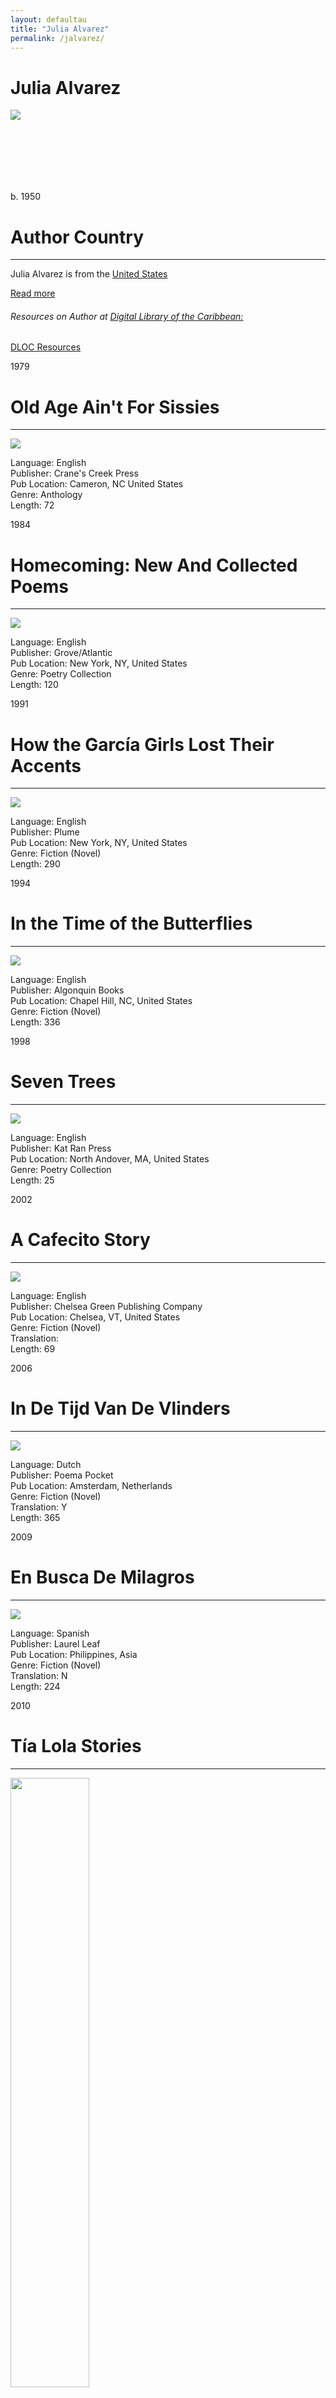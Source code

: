 ```yaml
---
layout: defaultau
title: "Julia Alvarez"
permalink: /jalvarez/
---
```

<!-- partial:index.partial.html -->
<div class="content">
    <h1>Julia Alvarez</h1>
    <div class="quote">
        <div><img src="https://images.hola.com/us/images/026d-133a9630e8cc-8302267d1161-1000/horizontal-1200/julia-alvarez.jpg" class="logo"></div>
    </div>
    <div class="timeline">
        <div style="padding-bottom:100px;"></div>
        <div class="block">
            <div class="date right"><p class="right">b. 1950</p></div>
            <div class="dot"></div>
            <div class="left first">
            <div class="author_country">
                <h1>Author Country</h1><hr>
          <div class="aclocation">  <p>Julia Alvarez is from the <a href="{{ site.baseurl }}/1">United States</a></p> </div>
              <div class="acreadmore">  <a href="https://en.wikipedia.org/wiki/Julia_Alvarez" target="_blank">Read more</a></div>
              <div class="aclocation">  <h6>Resources on Author at <a href="https://dloc.com">Digital Library of the Caribbean:</a></h6></div> 
       <div class="dlocresources"><a href="https://www.dloc.com/CA00800001/00001/images" target="_blank">DLOC Resources</a></div>
            </div>
            </div>
        </div>
        <div class="block">
            <div class="date left"><p class="left">1979</p></div>
            <div class="dot"></div>
            <div class="right">
                <h1>Old Age Ain't For Sissies</h1><hr>
                <p><img src="https://images-na.ssl-images-amazon.com/images/I/51Sk23hAdUL._SX218_BO1,204,203,200_QL40_FMwebp_.jpg"></p>
                <p>
                Language: English <br/> 		
                Publisher: Crane's Creek Press <br/>
                Pub Location: Cameron, NC	United States <br/>
                Genre: Anthology <br/>
                Length: 72 <br/>
                </p>
            </div>
        </div>
        <div class="block">
            <div class="date right"><p class="right">1984</p></div>
            <div class="dot"></div>
            <div class="left hide">
                <h1>Homecoming: New And Collected Poems</h1><hr> 	
                <p><img src="https://coverart.oclc.org/ImageWebSvc/oclc/+-+671665303_70.jpg"></p>
                <p>
                Language: English <br/>
                Publisher: Grove/Atlantic <br/>
                Pub Location: New York, NY, United States <br/>
                Genre: Poetry Collection <br/>
                Length: 120 <br/>
                </p>
            </div>
        </div>
        <div class="block">
            <div class="date left"><p class="left">1991</p></div>
            <div class="dot"></div>
            <div class="right hide">
                <h1>How the García Girls Lost Their Accents</h1><hr>
                <p><img src="https://opac.marmot.org/bookcover.php?id=ils%3A.b11410875&size=medium&format=Book&isn=0945575572"></p>
                <p>
                Language: English <br/> 	
                Publisher: Plume <br/>
                Pub Location: New York, NY, United States <br/>
                Genre: Fiction (Novel) <br/>
                Length: 290 <br/>
                </p>
            </div>
        </div>
        <div class="block">
            <div class="date right"><p class="right">1994</p></div>
            <div class="dot"></div>
            <div class="left hide">
                <h1>In the Time of the Butterflies</h1><hr> 	
                <p><img src="https://images-na.ssl-images-amazon.com/images/I/41gq0y3zF4L._SX323_BO1,204,203,200_.jpg"></p>
                <p>
                Language: English <br/>
                Publisher: Algonquin Books <br/>
                Pub Location: Chapel Hill, NC, United States <br/>
                Genre: Fiction (Novel) <br/>
                Length: 336 <br/>
                </p>
            </div>
        </div>
        <div class="block">
            <div class="date left"><p class="left">1998</p></div>
            <div class="dot"></div>
            <div class="right hide">
                <h1>Seven Trees </h1><hr>
                <p><img src="https://img.fantasticfiction.com/images/h0/h1256.jpg"></p>
                <p>
                Language: English <br/> 	
                Publisher: Kat Ran Press  <br/>
                Pub Location: North Andover, MA, United States <br/>
                Genre: Poetry Collection <br/>
                Length: 25 <br/>
                </p>
            </div>
        </div>
        <div class="block">
            <div class="date right"><p class="right">2002</p></div>
            <div class="dot"></div>
            <div class="left hide">
                <h1>A Cafecito Story</h1><hr>
                <p><img src="https://images-na.ssl-images-amazon.com/images/I/610jeecnMjL._SX331_BO1,204,203,200_.jpg"></p>
                <p>
                Language: English <br/> 	
                Publisher: Chelsea Green Publishing Company <br/>
                Pub Location: Chelsea, VT, United States <br/>
                Genre: Fiction (Novel) <br/>
                Translation: <br/>
                Length: 69 <br/>
                </p>
            </div>
        </div>
        <div class="block">
            <div class="date left"><p class="left">2006</p></div>
            <div class="dot"></div>
            <div class="right hide">
                <h1>In De Tijd Van De Vlinders</h1><hr>
                <p><img src="https://images-na.ssl-images-amazon.com/images/I/51oTftzYkVL._SX313_BO1,204,203,200_.jpg"></p>
                <p>
                Language: Dutch <br/> 		
                Publisher: Poema Pocket <br/>
                Pub Location: Amsterdam, Netherlands <br/>
                Genre: Fiction (Novel) <br/>
                Translation: Y <br/>
                Length: 365 <br/>
                </p>
            </div>
        </div>
        <div class="block">
            <div class="date right"><p class="right">2009</p></div>
            <div class="dot"></div>
            <div class="left hide">
                <h1>En Busca De Milagros</h1><hr> 		
                <p><img src="https://images2.penguinrandomhouse.com/cover/9780307522894"></p>
                <p>
                Language: Spanish <br/>
                Publisher: Laurel Leaf <br/>
                Pub Location: Philippines, Asia <br/>
                Genre: Fiction (Novel) <br/>
                Translation: N <br/>
                Length: 224 <br/>
                </p>
            </div>
        </div>
        <div class="block">
            <div class="date left"><p class="left">2010</p></div>
            <div class="dot"></div>
            <div class="right hide">
                <h1>Tía Lola Stories</h1><hr>
                <p><img src="https://images.hola.com/us/images/026d-133a9630e8cc-8302267d1161-1000/horizontal-1200/julia-alvarez.jpg" width = "50%" height = "50%"></p>
                <p>
                Language: English <br/> 	
                Publisher: Yearling <br/>
                Pub Location: New York, NY, United States <br/>
                Genre: Fiction (Short Story Collection) <br/>
                Length: 134 <br/>
                </p>
            </div>
        </div>
        <div class="block">
            <div class="date right"><p class="right">2013</p></div>
            <div class="dot"></div>
            <div class="left hide">
                <h1>In The Name Of Salome</h1><hr>
                <p><img src="https://opac.marmot.org/bookcover.php?id=overdrivecmc%3AODN0001224568&size=medium&format=eBook&isn=1616201037"></p>
                <p>
                Language: English <br/> 	
                Publisher: Algonquin Books of Chapel Hill <br/>
                Pub Location: Chapel Hill, NC, United States <br/>
                Genre: Fiction (Novel) <br/>
                Length: 320 <br/>
                </p>
            </div>
        </div>
        <div class="block">
            <div class="date left"><p class="left">2013</p></div>
            <div class="dot"></div>
            <div class="right hide">
                <h1>How Tia Lola Came To (Visit) Stay</h1><hr>
                <p><img src="https://coverart.oclc.org/ImageWebSvc/oclc/+-+4630716656_70.jpg"></p>
                <p>
                Language: English <br/> 	
                Publisher: Zaner-Bloser <br/>
                Pub Location: Columbus, OH, United States <br/>
                Genre: Fiction (Novel) <br/>
                Length: 147 <br/>
                </p>
            </div>
        </div>
        <div class="block">
            <div class="date right"><p class="right">2014</p></div>
            <div class="dot"></div>
            <div class="left hide">
                <h1>Something To Declare: Essays</h1><hr>
                <p><img src="https://images-na.ssl-images-amazon.com/images/I/51DcrFkwg4L._SX332_BO1,204,203,200_.jpg"></p>
                <p>
                Language: English <br/> 	
                Publisher: Algonquin Of Chapel Hill <br/>
                Pub Location: Chapel Hill, NC, United States <br/>
                Genre: Anthology <br/>
                Length: 300 <br/>
                </p>
            </div>
        </div>
        <div class="block">
            <div class="date left"><p class="left">2014</p></div>
            <div class="dot"></div>
            <div class="right hide">
                <h1>Once Upon A Quinceanera: Coming Of Age In The USA</h1><hr>
                <p><img src="https://d202m5krfqbpi5.cloudfront.net/books/1171048019l/83988.jpg"></p>
                <p>
                Language: English <br/> 	
                Publisher: Plume <br/>
                Pub Location: New York, NY, United States <br/>
                Genre: Nonfiction <br/>
                Length: 275 <br/>
                </p>
            </div>
        </div>
        <div class="block">
            <div class="date right"><p class="right">2016</p></div>
            <div class="dot"></div>
            <div class="left hide">
                <h1>En El Tiempo De Las Mariposas: In The Time Of The Butterflies</h1><hr>
                <p><img src="https://s3.us-east-2.amazonaws.com/s3.cptonline.org/wp-content/uploads/2017/06/09162700/6105-6-610x908.jpg" width = "50%" height = "50%"></p>
                <p>
                Language: Spanish <br/> 	
                Publisher: Recorded Books <br/>
                Pub Location: Prince Frederick, MD, United States <br/>
                Genre: Fiction (Novel) <br/>
                Length: 304 <br/>
                </p>
            </div>
        </div>
        <div class="block">
            <div class="date left"><p class="left">2017</p></div>
            <div class="dot"></div>
            <div class="right hide">
                <h1>Die Zeit der Schmetterlinge Roman</h1><hr>
                <p><img src="https://images-na.ssl-images-amazon.com/images/I/51xUjh2xD6L._SX328_BO1,204,203,200_.jpg"></p>
                <p>
                Language: German <br/>
                Publisher: Piper Edition <br/> 	
                Pub Location: Munich, Germany <br/>
                Genre: Fiction (Novel) <br/>
                Translation: Y <br/>
                Length: 460 <br/>
                </p>
            </div>
        </div>
        <div class="block">
            <div class="date right"><p class="right">2017</p></div>
            <div class="dot"></div>
            <div class="left hide">
                <h1>Im Namen Der Salomé Roman</h1><hr>
                <p><img src="https://images-na.ssl-images-amazon.com/images/I/51q9PAUSU5L._SY291_BO1,204,203,200_QL40_FMwebp_.jpg"></p>
                <p>
                Language: German <br/> 		
                Publisher: Piper Verlag GmbH <br/>
                Pub Location: Munich, Germany <br/>
                Genre: Fiction (Novel) <br/>
                Translation: Y <br/>
                Length: 423 <br/>
                </p>
            </div>
        </div>
        <div class="block">
            <div class="date left"><p class="left">2017</p></div>
            <div class="dot"></div>
            <div class="right hide">
                <h1>Yolanda: Roman</h1><hr>
                <p><img src="https://images-na.ssl-images-amazon.com/images/I/51bAiswKsAL._SX328_BO1,204,203,200_.jpg"></p>
                <p>
                Language: German <br/> 		
                Publisher: Piper Verlag GmbH <br/>
                Pub Location: Munich, Germany <br/>
                Genre: Fiction (Novel) <br/>
                Translation: Y <br/>
                Length: 357 <br/>
                </p>
            </div>
        </div>
        <div class="block">
            <div class="date right"><p class="right">2018</p></div>
            <div class="dot"></div>
            <div class="left hide">
                <h1>Antes De Ser Libre</h1><hr>
                <p><img src="https://images-na.ssl-images-amazon.com/images/I/51SieiSWixL._SY291_BO1,204,203,200_QL40_FMwebp_.jpg"></p>
                <p>
                Language: Spanish <br/> 		
                Publisher: Ember <br/>
                Pub Location: Nueva York, NY, United States <br/>
                Genre: Fiction (Novel) <br/>
                Length: 184 <br/>
                </p>
            </div>
        </div>
        <div class="block">
            <div class="date left"><p class="left">2018</p></div>
            <div class="dot"></div>
            <div class="right hide">
                <h1>Return To Sender</h1><hr>
                <p><img src="https://i.gr-assets.com/images/S/compressed.photo.goodreads.com/books/1641317948l/60030008._SX318_.jpg"></p>
                <p>
                Language: English <br/>
                Publisher: Knopf Books <br/>
                Pub Location: New York, NY, United States <br/>
                Genre: Fiction (Novel) <br/>
                Length: 339 <br/>
                </p>
            </div>
        </div>
        <div class="block">
            <div class="date right"><p class="right">2018</p></div>
            <div class="dot"></div>
            <div class="left hide">
                <h1>Finding Miracles</h1><hr>
                <p><img src="https://i.ebayimg.com/images/g/tOwAAOSwj0Zgl~bu/s-l500.jpg" width = "50%" height = "50%"></p>
                <p>
                Language: English <br/> 	
                Publisher: Knopf Books <br/>
                Pub Location: New York, NY, United States <br/>
                Genre: Fiction (Novel) <br/>
                Translation: <br/>
                Length: 339 <br/>
                </p>
            </div>
        </div>
        <div class="block">
            <div class="date left"><p class="left">2019</p></div>
            <div class="dot"></div>
            <div class="right hide">
                <h1>¡Yo!</h1><hr>
                <p><img src="https://images-na.ssl-images-amazon.com/images/I/41FzsCAoucL._SX331_BO1,204,203,200_.jpg"></p>
                <p>
                Language: English <br/> 	
                Publisher: Algonquin Books <br/>
                Pub Location: Chapel Hill, NC, United States <br/>
                Genre: Fiction (Novel) <br/>
                Length: 320 <br/>
                </p>
            </div>
        </div>
        <div class="block">
            <div class="date right"><p class="right">2021</p></div>
            <div class="dot"></div>
            <div class="left hide">
                <h1>Afterlife</h1><hr>
                <p><img src="https://images-na.ssl-images-amazon.com/images/I/61w9dDSBQYL._SY291_BO1,204,203,200_QL40_FMwebp_.jpg"></p>
                <p>
                Language: English <br/> 	
                Publisher: Algonquin Books <br/>
                Pub Location: Chapel Hill, NC, United States <br/>
                Genre: Fiction (Novel) <br/>
                Length: 269 <br/>
                </p>
            </div>
        </div>
        <div style="padding-bottom:100px;"></div>
    </div>
  <!-- partial -->
<script src='https://cdnjs.cloudflare.com/ajax/libs/jquery/3.1.1/jquery.min.js'></script><script  src="{{ site.baseurl }}/assets/js/authorscript.js"></script>